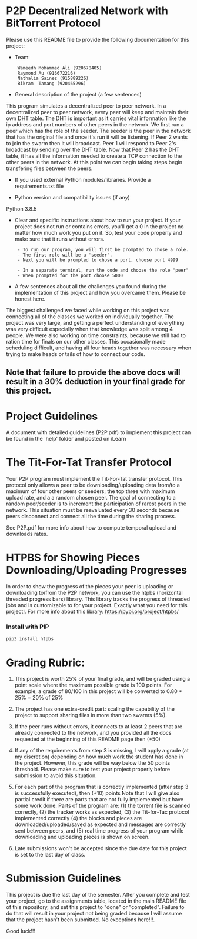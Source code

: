 # P2P Decentralized Network with BitTorrent Protocol

Please use this README file to provide the following documentation for this project:

* Team:

       Wameedh Mohammed Ali (920678405)
       Raymond Au (916672216)
       Nathalia Sainez (915889226)
       Bikram  Tamang (920465296)
       
* General description of the project (a few sentences)

This program simulates a decentralized peer to peer network. In a decentralized peer to peer network, every peer will keep and maintain their own DHT table.
The DHT is important as it carries vital information like the ip address and port numbers of other peers in the network. We first run a peer which has the
role of the seeder. The seeder is the peer in the network that has the original file and once it's run it will be listening. If Peer 2 wants to join the 
swarm then it will broadcast. Peer 1 will respond to Peer 2's broadcast by sending over the DHT table. Now that Peer 2 has the DHT table, it has all the 
information needed to create a TCP connection to the other peers in the network. At this point we can begin taking steps begin transfering files between
the peers.
       
       
* If you used external Python modules/libraries. Provide a requirements.txt file
  
* Python version and compatibility issues (if any)

Python 3.8.5

* Clear and specific instructions about how to run your project. If your project does not run or contains errors, you'll get a 0 in the project no matter how much work you put on it. So, test your code properly and make sure that it runs without errors.

       - To run our program, you will first be prompted to chose a role.
       - The first role will be a 'seeder'.
       - Next you will be prompted to chose a port, choose port 4999

       - In a separate terminal, run the code and choose the role "peer"
       - When prompted for the port choose 5000
       
* A few sentences about all the challenges you found during the implementation of this project and how you overcame them. Please be honest here.

The biggest challenged we faced while working on this project was connecting all of the classes we worked on individually together. The project was very large, and getting a perfect understanding of everything was very difficult especially when that knowledge was split among 4 people. We were also working on time constraints, because we still had to ration time for finals on our other classes. This occasionally made scheduling difficult, and having all four heads together was necessary when trying to make heads or tails of how to connect our code.


## Note that failure to provide the above docs will result in a 30% deduction in your final grade for this project. 

# Project Guidelines 

A document with detailed guidelines (P2P.pdf) to implement this project can be found in the 'help' folder and posted on iLearn

# The Tit-For-Tat Transfer Protocol

Your P2P program must implement the Tit-For-Tat transfer protocol. This protocol only allows a peer to be downloading/uploading
data from/to a maximum of four other peers or seeders; the top three with maximum upload rate, and a a random chosen peer. 
The goal of connecting to a random peer/seeder is to increment the participation of rarest peers in the network. This situation
must be reevaluated every 30 seconds because peers disconnect and connect all the time during the sharing process. 

See P2P.pdf for more info about how to compute temporal upload and downloads rates. 

# HTPBS for Showing Pieces Downloading/Uploading Progresses 

In order to show the progress of the pieces your peer is uploading or downloading to/from the P2P network, you can use the htpbs (horizontal threaded progress bars) library. This library tracks the progress of threaded jobs and is customizable to for your project. Exactly what you need for this project!. For more info about this library: https://pypi.org/project/htpbs/

### Install with PIP

```python 
pip3 install htpbs
```

# Grading Rubric: 

1. This project is worth 25% of your final grade, and will be graded using a point scale where the 
maximum possible grade is 100 points. For example, a grade of 80/100 in this project will be converted to 
0.80 * 25% = 20% of 25%

2. The project has one extra-credit part: scaling the capability of the project to support sharing files in 
more than two swarms (5%). 

3. If the peer runs without errors, it connects to at least 2 peers that are already connected to the 
network, and you provided all the docs requested at the beginning of this README page then (+50)

4. If any of the requirements from step 3 is missing, I will apply a grade (at my discretion) depending on how much 
work the student has done in the project. However, this grade will be way below the 50 points threshold. 
Please make sure to test your project properly before submission to avoid this situation. 

5. For each part of the program that is correctly implemented (after step 3 is successfully executed), then (+10) points
Note that I will give also partial credit if there are parts that are not fully implemented but have some work done. 
Parts of the program are: (1) the torrent file is scanned correctly, (2) the tracker works as expected, (3) the 
Tit-for-Tac protocol implemented correctly (4) the blocks
and pieces are downloaded/uploaded/saved as expected and messages are correctly sent between peers, and
(5) real time progress of your program while downloading and uploading pieces is shown on screen. 

7. Late submissions won't be accepted since the due date for this project is set to the last day of class.

# Submission Guidelines 

This project is due the last day of the semester. After you complete and test your project, go to the assignments table, 
located in the main README file of this repository, and set this project to "done" or "completed". 
Failure to do that will result in your project not being graded because I will assume that the project 
hasn't been submitted. No exceptions here!!!. 

Good luck!!!
  

 


    


